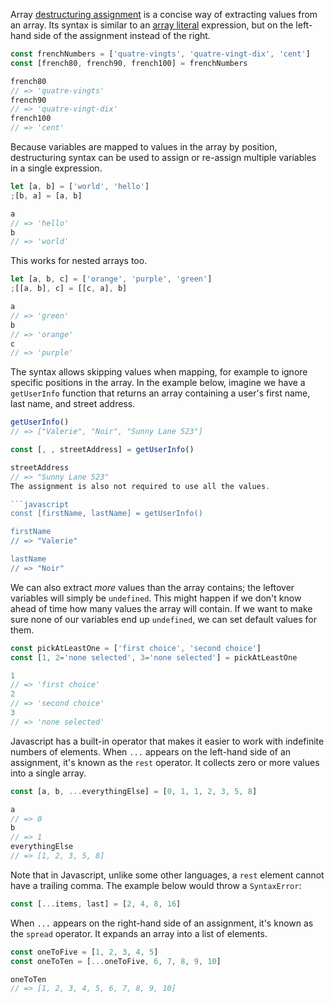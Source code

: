 Array [destructuring assignment][array_destructuring_docs] is a concise way of extracting values from an array. Its syntax is similar to an [array literal][array_literal_resource] expression, but on the left-hand side of the assignment instead of the right.

```javascript
const frenchNumbers = ['quatre-vingts', 'quatre-vingt-dix', 'cent']
const [french80, french90, french100] = frenchNumbers

french80
// => 'quatre-vingts'
french90
// => 'quatre-vingt-dix'
french100
// => 'cent'
```

Because variables are mapped to values in the array by position, destructuring syntax can be used to assign or re-assign multiple variables in a single expression.

```javascript
let [a, b] = ['world', 'hello']
;[b, a] = [a, b]

a
// => 'hello'
b
// => 'world'
```

This works for nested arrays too.

```javascript
let [a, b, c] = ['orange', 'purple', 'green']
;[[a, b], c] = [[c, a], b]

a
// => 'green'
b
// => 'orange'
c
// => 'purple'
```

The syntax allows skipping values when mapping, for example to ignore specific positions in the array.
In the example below, imagine we have a `getUserInfo` function that returns an array containing a user's first name, last name, and street address.

```javascript
getUserInfo()
// => ["Valerie", "Noir", "Sunny Lane 523"]

const [, , streetAddress] = getUserInfo()

streetAddress
// => "Sunny Lane 523"
The assignment is also not required to use all the values.

```javascript
const [firstName, lastName] = getUserInfo()

firstName
// => "Valerie"

lastName
// => "Noir"
```

We can also extract _more_ values than the array contains; the leftover variables will simply be `undefined`. This might happen if we don't know ahead of time how many values the array will contain. If we want to make sure none of our variables end up `undefined`, we can set default values for them.

```javascript
const pickAtLeastOne = ['first choice', 'second choice']
const [1, 2='none selected', 3='none selected'] = pickAtLeastOne

1
// => 'first choice'
2
// => 'second choice'
3
// => 'none selected'
```

Javascript has a built-in operator that makes it easier to work with indefinite numbers of elements. When `...` appears on the left-hand side of an assignment, it's known as the `rest` operator. It collects zero or more values into a single array.

```javascript
const [a, b, ...everythingElse] = [0, 1, 1, 2, 3, 5, 8]

a
// => 0
b
// => 1
everythingElse
// => [1, 2, 3, 5, 8]
```

Note that in Javascript, unlike some other languages, a `rest` element cannot have a trailing comma. The example below would throw a `SyntaxError`:

```javascript
const [...items, last] = [2, 4, 8, 16]
```

When `...` appears on the right-hand side of an assignment, it's known as the `spread` operator. It expands an array into a list of elements.

```javascript
const oneToFive = [1, 2, 3, 4, 5]
const oneToTen = [...oneToFive, 6, 7, 8, 9, 10]

oneToTen
// => [1, 2, 3, 4, 5, 6, 7, 8, 9, 10]
```

[array_destructuring_docs]: https://developer.mozilla.org/en-US/docs/Web/JavaScript/Reference/Operators/Destructuring_assignment
[array_literal_resource]: https://developer.mozilla.org/en-US/docs/Web/JavaScript/Reference/Global_Objects/Array#Creating_an_array
